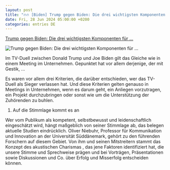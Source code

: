 ```yaml
---
layout: post
title: "🔥🔥 [Biden] Trump gegen Biden: Die drei wichtigsten Komponenten für ..."
date: Fri, 28 Jun 2024 05:00:00 +0200
categories: entries DE
---
```

[Trump gegen Biden: Die drei wichtigsten Komponenten für ...](https://www.manager-magazin.de/hbm/trump-und-biden-im-tv-duell-drei-komponenten-fuer-ueberzeugende-auftritte-a-06c19ebd-7557-452a-9a56-41748671a3ae)

![Trump gegen Biden: Die drei wichtigsten Komponenten für ...](https://cdn.prod.www.manager-magazin.de/images/b0c08aee-1e44-40b3-97fb-fb99078c0bf5_w1200_r1.778_fpx50_fpy41.jpg)

Im TV-Duell zwischen Donald Trump und Joe Biden gilt das Gleiche wie in einem Meeting im Unternehmen. Gepunktet hat vor allem derjenige, der mit Gestik, ...

Es waren vor allem drei Kriterien, die darüber entschieden, wer das TV-Duell als Sieger verlassen hat. Und diese Kriterien gelten genauso in Meetings in Unternehmen, wenn es darum geht, ein Anliegen vorzutragen, ein Projekt durchzubringen oder sonst wie um die Unterstützung der Zuhörenden zu buhlen.

1. Auf die Stimmlage kommt es an

Wer vom Publikum als kompetent, selbstbewusst und leidenschaftlich eingeschätzt wird, hängt maßgeblich von seiner Stimmlage ab, das belegen aktuelle Studien eindrücklich. Oliver Niebuhr, Professor für Kommunikation und Innovation an der Universität Süddänemark, gehört zu den führenden Forschern auf diesem Gebiet. Von ihm und seinen Mitstreitern stammt das Konzept des akustischen Charismas , das jene Faktoren identifiziert hat, die unsere Stimme und Sprechweise prägen und bei Vorträgen, Präsentationen sowie Diskussionen und Co. über Erfolg und Misserfolg entscheiden können.

